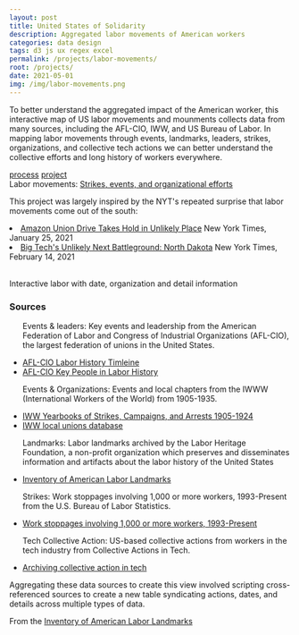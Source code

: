 ```yaml
---
layout: post
title: United States of Solidarity
description: Aggregated labor movements of American workers
categories: data design
tags: d3 js ux regex excel
permalink: /projects/labor-movements/
root: /projects/
date: 2021-05-01
img: /img/labor-movements.png
---
```

To better understand the aggregated impact of the American worker, this interactive map of US labor movements and mounments collects data from many sources, including the AFL-CIO, IWW, and US Bureau of Labor. In mapping labor movements through events, landmarks, leaders, strikes, organizations, and collective tech actions we can better understand the collective efforts and long history of workers everywhere.

<div class="materials center">
	<a href="https://github.com/papermashea/interactiveLabor" target="_blank" class="post-resource" id="sources">process</a>
	<a href="https://papermashea.github.io/interactiveLabor/" target="_blank" class="post-resource" id="sources">project</a>
</div>

<div class="img_full">
		<img class="col three" src="{{ site.baseurl }}/img/labor-movements/map.png" alt="" title="labor movements map"/>
</div>
<div class="col three caption">
	Labor movements: <a href="https://papermashea.github.io/interactiveLabor/" target="_blank">Strikes, events, and organizational efforts</a>
</div>
<p>
This project was largely inspired by the NYT's repeated surprise that labor movements come out of the south:
	<li><a href="https://www.nytimes.com/2021/01/25/business/amazon-union-alabama.html" target="_blank">Amazon Union Drive Takes Hold in Unlikely Place</a> New York Times, January 25, 2021</li>
	<li><a href="https://www.nytimes.com/2021/02/14/technology/north-dakota-tech-apps.html" target="_blank">Big Tech's Unlikely Next Battleground: North Dakota</a> New York Times, February 14, 2021</li>
</p>
<div class="img_row">
	<img class="col one" src="{{ site.baseurl }}/img/labor-movements/detail1.png" alt="" title="labor map detail"/>
	<img class="col one" src="{{ site.baseurl }}/img/labor-movements/detail2.png" alt="" title="labor map detail"/>
	<img class="col one" src="{{ site.baseurl }}/img/labor-movements/detail3.png" alt="" title="labor map detail"/>
</div>
<div class="col three caption">
	Interactive labor with date, organization and detail information
</div>

<h3>Sources</h3>
<ul>
	<p class="">Events & leaders: Key events and leadership from the American Federation of Labor and Congress of Industrial Organizations (AFL-CIO), the largest federation of unions in the United States.
	<li><a href="https://aflcio.org/about-us/history" target="_blank">AFL-CIO Labor History Timleine</a></li>
	<li><a href="https://aflcio.org/about/history/labor-history-people" target="_blank">AFL-CIO Key People in Labor History</a></li>
	</p>
	<p class="">Events & Organizations: Events and local chapters from the IWWW (International Workers of the World) from 1905-1935.
		<li><a href="https://depts.washington.edu/iww/yearbook_intro.shtml" target="_blank">IWW Yearbooks of Strikes, Campaigns, and Arrests 1905-1924</a></li>
		<li><a href="https://depts.washington.edu/iww/locals.shtml" target="_blank">IWW local unions database</a></li>
	</p>
	<p class="">Landmarks: Labor landmarks archived by the Labor Heritage Foundation, a non-profit organization which preserves and disseminates information and artifacts about the labor history of the United States
		<li><a href="https://www.laborheritage.org/inventory-of-american-labor-landmarks/" target="_blank">Inventory of American Labor Landmarks</a></li>
	</p>
	<p class="">Strikes: Work stoppages involving 1,000 or more workers, 1993-Present from the U.S. Bureau of Labor Statistics.
		<li><a href="https://www.bls.gov/web/wkstp/monthly-listing.htm" target="_blank">Work stoppages involving 1,000 or more workers, 1993-Present</a></li>
	</p>
	<p class="">Tech Collective Action: US-based collective actions from workers in the tech industry from Collective Actions in Tech.
		<li><a href="https://collectiveaction.tech/" target="_blank">Archiving collective action in tech</a></li>
	</p>
</ul>
<p class="">
Aggregating these data sources to create this view involved scripting cross-referenced sources to create a new table syndicating actions, dates, and details across multiple types of data.
</p>

<div class="img_full">
		<img class="col three" src="{{ site.baseurl }}/img/labor-movements/filter.png" alt="" title="filtered labor landmarks map"/>
</div>
<div class="col three caption">
	From the <a href="https://www.laborheritage.org/inventory-of-american-labor-landmarks/" target="_blank">Inventory of American Labor Landmarks</a>
</div>